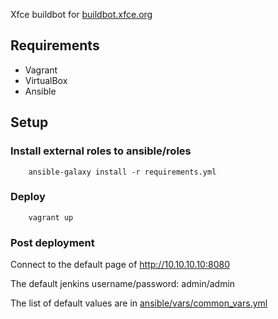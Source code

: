 Xfce buildbot for [buildbot.xfce.org](http://buildbot.xfce.org)

## Requirements

- Vagrant
- VirtualBox
- Ansible

## Setup

### Install external roles to ansible/roles
```
    ansible-galaxy install -r requirements.yml
```
### Deploy
```
    vagrant up
```
### Post deployment

Connect to the default page of http://10.10.10.10:8080

The default jenkins username/password: admin/admin

The list of default values are in [ansible/vars/common_vars.yml](./ansible/vars/common_vars.yml)

